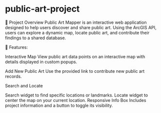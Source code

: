 # public-art-project

🚀 Project Overview
Public Art Mapper is an interactive web application designed to help users discover and share public art. Using the ArcGIS API, users can explore a dynamic map, locate public art, and contribute their findings to a shared database.


🌟 Features: 

Interactive Map
View public art data points on an interactive map with details displayed in custom popups.

Add New Public Art
Use the provided link to contribute new public art records.

Search and Locate

Search widget to find specific locations or landmarks.
Locate widget to center the map on your current location.
Responsive Info Box
Includes project information and a button to toggle its visibility.
